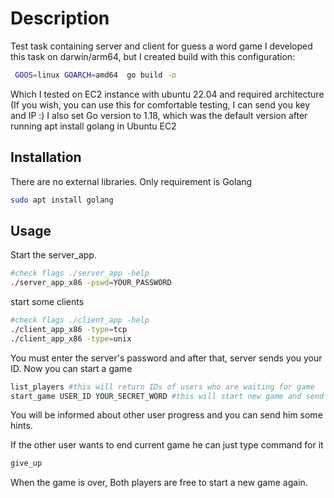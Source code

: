 # Description

Test task containing server and client for guess a word game
I developed this task on darwin/arm64, but I created build with this configuration:

```bash
 GOOS=linux GOARCH=amd64  go build -o
```

Which I tested on EC2 instance with ubuntu 22.04 and required architecture (If you wish, you can use this for comfortable testing, I can send you key and IP :)
I also set Go version to 1.18, which was the default version after running apt install golang in Ubuntu EC2

## Installation

There are no external libraries. Only requirement is Golang

```bash
sudo apt install golang
```

## Usage

Start the server_app.

```bash
#check flags ./server_app -help
./server_app_x86 -pswd=YOUR_PASSWORD
```

start some clients

```bash
#check flags ./client_app -help
./client_app_x86 -type=tcp
./client_app_x86 -type=unix
```

You must enter the server's password and after that, server sends you your ID. Now you can start a game

```bash
list_players #this will return IDs of users who are waiting for game
start_game USER_ID YOUR_SECRET_WORD #this will start new game and send info to other user
```

You will be informed about other user progress and you can send him some hints.

If the other user wants to end current game he can just type command for it

```bash
give_up
```

When the game is over, Both players are free to start a new game again.
